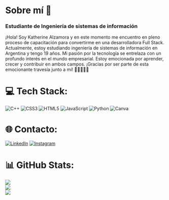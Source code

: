 # Sobre mí 👋
### Estudiante de Ingeniería de sistemas de información

¡Hola! Soy Katherine Alzamora y en este momento me encuentro en pleno proceso de capacitación para convertirme en una desarrolladora Full Stack. Actualmente, estoy estudiando ingeniería de sistemas de información en Argentina y tengo 19 años. Mi pasión por la tecnología se entrelaza con un profundo interés en el mundo empresarial. Estoy emocionada por aprender, crecer y contribuir en ambos campos. ¡Gracias por ser parte de esta emocionante travesía junto a mí! 🌟👩‍💼👩‍💻
<br>

# 💻 Tech Stack:
![C++](https://img.shields.io/badge/c++-%2300599C.svg?style=for-the-badge&logo=c%2B%2B&logoColor=white) 
![CSS3](https://img.shields.io/badge/css3-%231572B6.svg?style=for-the-badge&logo=css3&logoColor=white) 
![HTML5](https://img.shields.io/badge/html5-%23E34F26.svg?style=for-the-badge&logo=html5&logoColor=white) 
![JavaScript](https://img.shields.io/badge/javascript-%23323330.svg?style=for-the-badge&logo=javascript&logoColor=%23F7DF1E) 
![Python](https://img.shields.io/badge/python-3670A0?style=for-the-badge&logo=python&logoColor=ffdd54) 
![Canva](https://img.shields.io/badge/Canva-%2300C4CC.svg?style=for-the-badge&logo=Canva&logoColor=white)

# 🌐 Contacto:
[![LinkedIn](https://img.shields.io/badge/LinkedIn-%230077B5.svg?logo=linkedin&logoColor=white)](https://www.linkedin.com/in/katherine-cristina-alzamora-zavala-426547254/) 
[![Instagram](https://img.shields.io/badge/Instagram-%23E4405F.svg?logo=Instagram&logoColor=white)](https://instagram.com/Katherinealz)

# 📊 GitHub Stats:
![](https://github-readme-stats.vercel.app/api?username=katherineal&theme=swift&hide_border=false&include_all_commits=false&count_private=false)<br/>
![](https://github-readme-streak-stats.herokuapp.com/?user=katherineal&theme=swift&hide_border=false)<br/>
![](https://github-readme-stats.vercel.app/api/top-langs/?username=katherineal&theme=swift&hide_border=false&include_all_commits=false&count_private=false&layout=compact)

